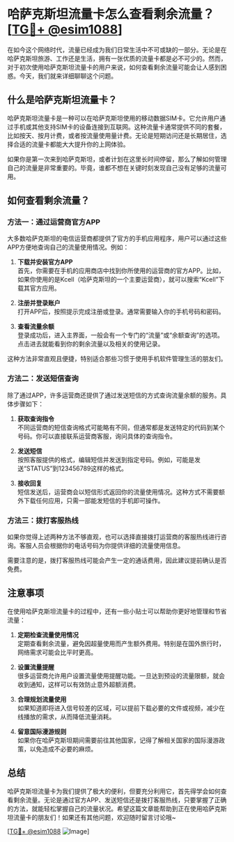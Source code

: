 # 哈萨克斯坦流量卡怎么查看剩余流量？[[TG💪+ @esim1088](https://t.me/s/esim1088)]

在如今这个网络时代，流量已经成为我们日常生活中不可或缺的一部分。无论是在哈萨克斯坦旅游、工作还是生活，拥有一张优质的流量卡都是必不可少的。然而，对于初次使用哈萨克斯坦流量卡的用户来说，如何查看剩余流量可能会让人感到困惑。今天，我们就来详细聊聊这个问题。

## 什么是哈萨克斯坦流量卡？

哈萨克斯坦流量卡是一种可以在哈萨克斯坦使用的移动数据SIM卡。它允许用户通过手机或其他支持SIM卡的设备连接到互联网。这种流量卡通常提供不同的套餐，比如按天、按月计费，或者按流量使用量计费。无论是短期访问还是长期居住，选择合适的流量卡都能大大提升你的上网体验。

如果你是第一次来到哈萨克斯坦，或者计划在这里长时间停留，那么了解如何管理自己的流量是非常重要的。毕竟，谁都不想在关键时刻发现自己没有足够的流量可用。

## 如何查看剩余流量？

### 方法一：通过运营商官方APP

大多数哈萨克斯坦的电信运营商都提供了官方的手机应用程序，用户可以通过这些APP方便地查询自己的流量使用情况。例如：

1. **下载并安装官方APP**  
   首先，你需要在手机的应用商店中找到你所使用的运营商的官方APP。比如，如果你使用的是Kcell（哈萨克斯坦的一个主要运营商），就可以搜索“Kcell”下载其官方应用。

2. **注册并登录账户**  
   打开APP后，按照提示完成注册或登录。通常需要输入你的手机号码和密码。

3. **查看流量余额**  
   登录成功后，进入主界面，一般会有一个专门的“流量”或“余额查询”的选项。点击进去就能看到你的剩余流量以及相关的使用记录。

这种方法非常直观且便捷，特别适合那些习惯于使用手机软件管理生活的朋友们。

### 方法二：发送短信查询

除了通过APP，许多运营商还提供了通过发送短信的方式查询流量余额的服务。具体步骤如下：

1. **获取查询指令**  
   不同运营商的短信查询格式可能略有不同，但通常都是发送特定的代码到某个号码。你可以直接联系运营商客服，询问具体的查询指令。

2. **发送短信**  
   按照客服提供的格式，编辑短信并发送到指定号码。例如，可能是发送“STATUS”到123456789这样的格式。

3. **接收回复**  
   短信发送后，运营商会以短信形式返回你的流量使用情况。这种方式不需要额外下载任何应用，只需一部能发短信的手机即可操作。

### 方法三：拨打客服热线

如果你觉得上述两种方法不够直观，也可以选择直接拨打运营商的客服热线进行咨询。客服人员会根据你的电话号码为你提供详细的流量使用信息。

需要注意的是，拨打客服热线可能会产生一定的通话费用，因此建议提前确认是否免费。

## 注意事项

在使用哈萨克斯坦流量卡的过程中，还有一些小贴士可以帮助你更好地管理和节省流量：

1. **定期检查流量使用情况**  
   定期查看剩余流量，避免因超量使用而产生额外费用。特别是在国外旅行时，网络需求可能会比平时更高。

2. **设置流量提醒**  
   很多运营商允许用户设置流量使用提醒功能。一旦达到预设的流量限额，就会收到通知，这样可以有效防止意外超额消费。

3. **合理规划流量使用**  
   如果知道即将进入信号较差的区域，可以提前下载必要的文件或视频，减少在线播放的需求，从而降低流量消耗。

4. **留意国际漫游规则**  
   如果你在哈萨克斯坦期间需要前往其他国家，记得了解相关国家的国际漫游政策，以免造成不必要的麻烦。

## 总结

哈萨克斯坦流量卡为我们提供了极大的便利，但要充分利用它，首先得学会如何查看剩余流量。无论是通过官方APP、发送短信还是拨打客服热线，只要掌握了正确的方法，就能轻松掌握自己的流量状况。希望这篇文章能帮助到正在使用哈萨克斯坦流量卡的朋友们！如果还有其他问题，欢迎随时留言讨论哦~

[[TG💪+ @esim1088](https://t.me/s/esim1088) ![Image](https://i.postimg.cc/4NQfJmqS/Snipaste-2025-05-13-00-14-12.png)]